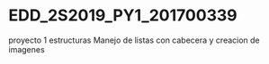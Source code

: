 # EDD_2S2019_PY1_201700339
proyecto 1 estructuras
Manejo de listas con cabecera y creacion de imagenes
